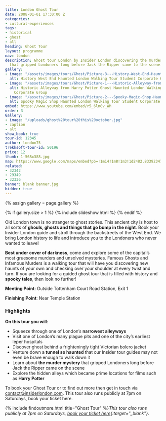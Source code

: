 ```yaml
---
title: London Ghost Tour
date: 2008-01-01 17:30:00 Z
categories:
- cultural-experiences
tags:
- historical
- ghost
- all
heading: Ghost Tour
layout: programme
nav: london
description: Ghost tour London by Insider London discovering the murder mysteries
  that gripped Londoners long before Jack the Ripper came to the scene.
gallery:
- image: "/assets/images/tours/Ghost/Picture-3---History-West-End-Haunted-London-Walking-Tour-Student-Corporate-Group.jpg"
  alt: History West End Haunted London Walking Tour Student Corporate Group
- image: "/assets/images/tours/Ghost/Picture-1---Historic-Alleyway-from-Harry-Potter-Ghost-Haunted-London-Walking-Tour-Student-Corporate-Group.jpg"
  alt: Historic Alleyway from Harry Potter Ghost Haunted London Walking Tour Student
    Corporate Group
- image: "/assets/images/tours/Ghost/Picture-2---Spooky-Magic-Shop-Haunted-London-Walking-Tour-Student-Corporate-Group.jpg"
  alt: Spooky Magic Shop Haunted London Walking Tour Student Corporate Group
embed: https://www.youtube.com/embed/r5_6ln8v_WM
order: 3
Gallery:
- image: "/uploads/ghost%20tour%20this%20october.jpg"
- caption
- alt
show_book: true
tour-id: 12345
author: london75
trekksoft-tour-id: 50196
price: 12
thumb: 1-568x388.jpg
map: https://www.google.com/maps/embed?pb=!1m14!1m8!1m3!1d2482.8339234717528!2d-0.1306618!3d51.5162628!3m2!1i1024!2i768!4f13.1!3m3!1m2!1s0x48761b2d6bcc0c53%3A0xc17011138a7f29da!2sTottenham+Court+Road+Station!5e0!3m2!1sen!2sus!4v1438592163974
related:
- 32342
- 29349
- 32336
banner: blank banner.jpg
hidden: true
---
```


{% assign gallery = page.gallery %}

{% if gallery.size > 1 %}
  {% include slideshow.html %}
{% endif %}


Old London town is no stranger to ghost stories. This ancient city is host to all sorts of **ghouls, ghosts and things that go bump in the night**. Book your Insider London guide and stroll through the backstreets of the West End. We bring London history to life and introduce you to the Londoners who never wanted to leave!

**Best under cover of darkness**, come and explore some of the capital’s most gruesome murders and unsolved mysteries. Famous Ghosts and Infamous Murders is a walking tour that will have you discovering new haunts of your own and checking over your shoulder at every twist and turn. If you are looking for a guided ghost tour that is filled with history and **spooky tales**, then look no further!

**Meeting Point**: Outside Tottenham Court Road Station, Exit 1

**Finishing Point**: Near Temple Station

### Highlights

**On this tour you will**:

* Squeeze through one of London’s **narrowest alleyways**
* Visit one of London’s many plague pits and one of the city’s earliest leper hospitals
* Discover ghost behind a frighteningly tight Victorian bolero jacket
* Venture down a **tunnel so haunted** that our Insider tour guides may not even be brave enough to walk down it
* Learn about **the murder mystery** that gripped Londoners long before Jack the Ripper came on the scene
* Explore the hidden alleys which became prime locations for films such as **Harry Potter**

To book your Ghost Tour or to find out more then get in touch via contact@insiderlondon.com. This tour also runs publicly at 7pm on Saturdays, book your ticket here.

{% include findoutmore.html title="Ghost Tour" %}*This tour also runs publicly at 7pm on Saturdays, [book your ticket here](https://www.tripadvisor.co.uk/AttractionProductReview-g186338-d13225298-London_Ghost_and_Infamous_Murders_Walking_Tour-London_England.html){:target="_blank"}*.

